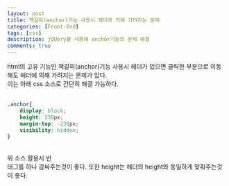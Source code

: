 ```yaml
---
layout: post
title: 책갈피(anchor)기능 사용시 헤더에 의해 가려지는 문제
categories: [Front-End]
tags: [css]
description: jQUery를 사용해 anchor기능의 문제 해결
comments: true
---
```


html의 고유 기능인 책갈피(anchor)기능 사용시 헤더가 있으면 클릭한 부분으로 이동해도 헤더에 의해 가려지는 문제가 있다.  
이는 아래 css 소스로 간단히 해결 가능하다.
<br><br>
~~~css
.anchor{
	display: block;
	height: 230px; 
	margin-top: -230px;  
	visibility: hidden;
}
~~~
<br>
위 소스 활용시 빈 <div></div>태그를 하나 감싸주는것이 좋다.  
또한 height는 헤더의 height와 동일하게 맞춰주는것이 좋다.
